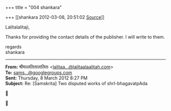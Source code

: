 +++
title = "004 shankara"

+++
[[shankara	2012-03-08, 20:51:02 [Source](https://groups.google.com/g/samskrita/c/SiAPqgKeewY)]]



Lalitalalitaji,

  

Thanks for providing the contact details of the publisher. I will write to them.



regards  
shankara  

------------------------------------------------------------------------

**From:** श्रीमल्ललितालालितः \<[lalitaa...@lalitaalaalitah.com]()\>  
**To:** [sams...@googlegroups.com]()  
**Sent:** Thursday, 8 March 2012 8:27 PM  
**Subject:** Re: \[Samskrita\] Two disputed works of shrI-bhagavatpAda  

  





